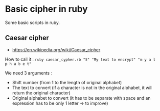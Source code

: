 # Basic cipher in ruby

Some basic scripts in ruby.

## Caesar cipher

*	https://en.wikipedia.org/wiki/Caesar_cipher

How to call it :
`
ruby caesar_cypher.rb "5" "My text to encrypt" "m y a l p h a b e t"
`

We need 3 arguments : 

* Shift number (from 1 to the length of original alphabet)
* The text to convert (if a character is not in the original alphabet, it will return the original character)
* Original alphabet to convert (it has to be separate with space and an expression has to be only 1 letter => to improve)
